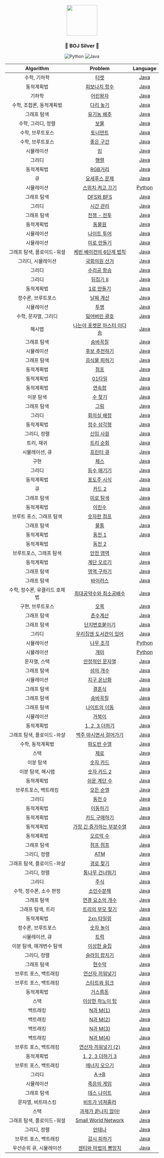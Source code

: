 <div align="center">
<img src="https://blog.kakaocdn.net/dn/DWDqx/btqCF8ao0qJ/T8JiTZF0sHxeCFIcOMGsv1/img.png" height="100">

### <center>🥈 BOJ Silver 🥈</center>

![Python](https://img.shields.io/badge/python-3670A0?style=for-the-badge&logo=python&logoColor=ffdd54)
![Java](https://img.shields.io/badge/java-%23ED8B00.svg?style=for-the-badge&logo=java&logoColor=white)

| Algorithm |  Problem  |  Language  |
|:---------:|:---------:|:----------:|
| 수학, 기하학 | [터렛](https://www.acmicpc.net/problem/1002) | [Java](./src/[BOJ]1002_터렛.java) |
| 동적계획법 | [피보나치 함수](https://www.acmicpc.net/problem/1003) | [Java](./src/[BOJ]1003_피보나치함수.java) |
| 기하학 | [어린왕자](https://www.acmicpc.net/problem/1004) | [Java](./src/[BOJ]1004_어린왕자.java) |
| 수학, 조합론, 동적계획법 | [다리 놓기](https://www.acmicpc.net/problem/1010) | [Java](./src/[BOJ]1010_다리놓기.java) |
| 그래프 탐색 | [유기농 배추](https://www.acmicpc.net/problem/1012) | [Java](./src/[BOJ]1012_유기농배추.java) |
| 수학, 그리디, 정렬 | [보물](https://www.acmicpc.net/problem/1026) | [Java](./src/[BOJ]1026_보물.java) |
| 수학, 브루트포스 | [토너먼트](https://www.acmicpc.net/problem/1057) | [Java](./src/[BOJ]1057_토너먼트.java) |
| 수학, 브루트포스 | [좋은 구간](https://www.acmicpc.net/problem/1059) | [Java](./src/[BOJ]1059_좋은구간.java) |
| 시뮬레이션 | [킹](https://www.acmicpc.net/problem/1063) | [Java](./src/[BOJ]1063_킹.java) |
| 그리디 | [행렬](https://www.acmicpc.net/problem/1080) | [Java](./src/BOJ1080_행렬.md) |
| 동적계획법 | [RGB거리](https://www.acmicpc.net/problem/1149) | [Java](./src/BOJ1149_RGB거리.md) |
| 큐 | [요세푸스 문제](https://www.acmicpc.net/problem/1158) | [Java](./src/[BOJ]1158_요세푸스문제.java) |
| 시뮬레이션 | [스위치 켜고 끄기](https://www.acmicpc.net/problem/1244) | [Python](./src/[BOJ]1244_스위치켜고끄기.py) |
| 그래프 탐색 | [DFS와 BFS](https://www.acmicpc.net/problem/1260) | [Java](./src/BOJ1260_DFS와BFS.md) |
| 그리디 | [시간 관리](https://www.acmicpc.net/problem/1263) | [Java](./src/BOJ1263_시간관리.md) |
| 그래프 탐색 | [전쟁 - 전투](https://www.acmicpc.net/problem/1303) | [Java](./src/BOJ1303_전쟁-전투.md) |
| 동적계획법 | [동물원](https://www.acmicpc.net/problem/1309) | [Java](./src/BOJ1309_동물원.md) |
| 시뮬레이션 | [나이트 투어](https://www.acmicpc.net/problem/1331) | [Java](./src/[BOJ]1331_나이트투어.java) |
| 시뮬레이션 | [미로 만들기](https://www.acmicpc.net/problem/1347) | [Java](./src/[BOJ]1347_미로만들기.java) |
| 그래프 탐색, 플로이드-워셜 | [케빈 베이컨의 6단계 법칙](https://www.acmicpc.net/problem/1389) | [Java](./src/BOJ1389_케빈베이컨의6단계법칙.md) |
| 그리디, 시뮬레이션 | [국회의원 선거](https://www.acmicpc.net/problem/1417) | [Java](./src/[BOJ]1417_국회의원선거.java) |
| 그리디 | [수리공 항승](https://www.acmicpc.net/problem/1449) | [Java](./src/BOJ1449_수리공항승.md) |
| 그리디 | [뒤집기 II](https://www.acmicpc.net/problem/1455) | [Java](./src/[BOJ]1455_뒤집기II.java) | 
| 동적계획법 | [1로 만들기](https://www.acmicpc.net/problem/1463) | [Java](./src/[BOJ]1463_1로만들기.java) |
| 정수론, 브루트포스 | [날짜 계산](https://www.acmicpc.net/problem/1476) | [Java](./src/[BOJ]1476_날짜계산.java) |
| 시뮬레이션 | [투명](https://www.acmicpc.net/problem/1531) | [Java](./src/[BOJ]1531_투명.java) |
| 수학, 문자열, 그리디 | [잃어버린 괄호](https://www.acmicpc.net/problem/1541) | [Java](./src/BOJ1541_잃어버린괄호.md) |
| 해시맵 | [나는야 포켓몬 마스터 이다솜](https://www.acmicpc.net/problem/1620) | [Java](./src/BOJ1620_나는야포켓몬마스터이다솜.md) |
| 그래프 탐색 | [숨바꼭질](https://www.acmicpc.net/problem/1697) | [Java](./src/BOJ1697_숨바꼭질.md) |
| 시뮬레이션 | [후보 추천하기](https://www.acmicpc.net/problem/1713) | [Java](./src/[BOJ]1713_후보추천하기.java) |
| 그래프 탐색 | [음식물 피하기](https://www.acmicpc.net/problem/1743) | [Java](./src/BOJ1743_음식물피하기.md) |
| 동적계획법 | [점프](https://www.acmicpc.net/problem/1890) | [Java](./src/BOJ1890_점프.md) |
| 동적계획법 | [01타일](https://www.acmicpc.net/problem/1904) | [Java](./src/BOJ1904_01타일.md) |
| 동적계획법 | [연속합](https://www.acmicpc.net/problem/1912) | [Java](./src/BOJ1912_연속합.md) |
| 이분 탐색 | [수 찾기](https://www.acmicpc.net/problem/1920) | [Java](./src/BOJ1920_수찾기.md) |
| 그래프 탐색 | [그림](https://www.acmicpc.net/problem/1926) | [Java](./src/BOJ1926_그림.md) |
| 그리디 | [회의실 배정](https://www.acmicpc.net/problem/1931) | [Java](./src/BOJ1931_회의실배정.md) |
| 동적계획법 | [정수 삼각형](https://www.acmicpc.net/problem/1932) | [Java](./src/[BOJ]1932_정수삼각형.java) |
| 그리디, 정렬 | [신입 사원](https://www.acmicpc.net/problem/1946) | [Java](./src/BOJ1946_신입사원.md) |
| 트리, 재귀 | [트리 순회](https://www.acmicpc.net/problem/1991) | [Java](./src/[BOJ]1991_트리순회.java) |
| 시뮬레이션, 큐 | [프린터 큐](https://www.acmicpc.net/problem/1966) | [Java](./src/[BOJ]1966_프린터큐.java) |
| 구현 | [체스](https://www.acmicpc.net/problem/1986) | [Java](./src/BOJ1986_체스.md) |
| 그리디 | [등수 매기기](https://www.acmicpc.net/problem/2012) | [Java](./src/BOJ2012_등수매기기.md) |
| 동적계획법 | [포도주 시식](https://www.acmicpc.net/problem/2156) | [Java](./src/[BOJ]2156_포도주시식.java) |
| 큐 | [카드 2](https://www.acmicpc.net/problem/2164) | [Java](./src/[BOJ]2164_카드2.java) |
| 그래프 탐색 | [미로 탐색](https://www.acmicpc.net/problem/2178) | [Java](./src/[BOJ]2178_미로탐색.java) |
| 동적계획법 | [이친수](https://www.acmicpc.net/problem/2193) | [Java](./src/[BOJ]2193_이친수.java) |
| 브루트 포스, 그래프 탐색 | [숫자판 점프](https://www.acmicpc.net/problem/2210) | [Java](./src/BOJ2210_숫자판점프.md) |
| 그래프 탐색 | [물통](https://www.acmicpc.net/problem/2251) | [Java](./src/[BOJ]2251_물통.java) |
| 동적계획법 | [동전 1](https://www.acmicpc.net/problem/2293) | [Java](./src/[BOJ]2293_동전1.java) |
| 동적계획법 | [동전 2](https://www.acmicpc.net/problem/2294) |  |
| 브루트포스, 그래프 탐색 | [안전 영역](https://www.acmicpc.net/problem/2468) | [Java](./src/BOJ2468_안전영역.md) |
| 동적계획법 | [계단 오르기](https://www.acmicpc.net/problem/2579) | [Java](./src/[BOJ]2579_계단오르기.java) |
| 그래프 탐색 | [영역 구하기](https://www.acmicpc.net/problem/2583) | [Java](./src/[BOJ]2583_영역구하기.java) |
| 그래프 탐색 | [바이러스](https://www.acmicpc.net/problem/2606) | [Java](./src/[BOJ]2606_바이러스.java) |
| 수학, 정수론, 유클리드 호제법 | [최대공약수와 최소공배수](https://www.acmicpc.net/problem/2609) | [Java](./src/[BOJ]2609_최대공약수와최소공배수.java) |
| 구현, 브루트포스 | [오목](https://www.acmicpc.net/problem/2615) | [Java](./src/BOJ2615_오목.md) |
| 그래프 탐색 | [촌수계산](https://www.acmicpc.net/problem/2644) | [Java](./src/BOJ2644_촌수계산.md) |
| 그래프 탐색 | [단지번호붙이기](https://www.acmicpc.net/problem/2667) | [Java](./src/[BOJ]2667_단지번호붙이기.java) |
| 그리디 | [우리집엔 도서관이 있어](https://www.acmicpc.net/problem/2872) | [Java](./src/BOJ2872_우리집엔도서관이있어.md) |
| 시뮬레이션 | [나무 조각](https://www.acmicpc.net/problem/2947) | [Python](./src/[BOJ]2947_나무조각.py) |
| 시뮬레이션 | [개미](https://www.acmicpc.net/problem/3048) | [Python](./src/[BOJ]3048_개미.py) |
| 문자열, 스택 | [안정적인 문자열](https://www.acmicpc.net/problem/4889) | [Java](./src/[BOJ]4889_안정적인문자열.java) |
| 그래프 탐색 | [섬의 개수](https://www.acmicpc.net/problem/4963) | [Java](./src/BOJ4963_섬의개수.md) |
| 시뮬레이션 | [지구 온난화](https://www.acmicpc.net/problem/5212) | [Java](./src/[BOJ]5212_지구온난화.java) |
| 그래프 탐색 | [결혼식](https://www.acmicpc.net/problem/5567) | [Java](./src/[BOJ]5567_결혼식.java) |
| 그래프 탐색 | [숨바꼭질](https://www.acmicpc.net/problem/6118) | [Java](./src/BOJ6118_숨바꼭질.md) |
| 그래프 탐색 | [나이트의 이동](https://www.acmicpc.net/problem/7562) | [Java](./src/[BOJ]7562_나이트의이동.java) |
| 시뮬레이션 | [거북이](https://www.acmicpc.net/problem/8911) | [Java](./src/[BOJ]8911_거북이.java) |
| 동적계획법 | [1, 2, 3 더하기](https://www.acmicpc.net/problem/9095) | [Java](./src/[BOJ]9095_1,2,3더하기.java) |
| 그래프 탐색, 플로이드-와샬 | [맥주 마시면서 걸어가기](https://www.acmicpc.net/problem/9205) | [Java](./src/[BOJ]9205_맥주마시면서걸어가기.java) |
| 수학, 동적계획법 | [파도반 수열](https://www.acmicpc.net/problem/9461) | [Java](./src/BOJ9461_파도반수열.md) |
| 스택 | [제로](https://www.acmicpc.net/problem/10773) | [Java](./src/[BOJ]10773_제로.java) |
| 이분 탐색 | [숫자 카드](https://www.acmicpc.net/problem/10815) | [Java](./src/BOJ10815_숫자카드.md) |
| 이분 탐색, 해시맵 | [숫자 카드 2](https://www.acmicpc.net/problem/10816) | [Java](./src/BOJ10816_숫자카드2.md) |
| 동적계획법 | [쉬운 계단 수](https://www.acmicpc.net/problem/10844) | [Java](./src/[BOJ]10844_쉬운계단수.java) |
| 브루트포스, 백트래킹 | [모든 순열](https://www.acmicpc.net/problem/10974) | [Java](./src/[BOJ]10974_모든순열.java) |
| 그리디 | [동전 0](https://www.acmicpc.net/problem/11047) | [Java](./src/[BOJ]11047_동전0.java) |
| 동적계획법 | [이동하기](https://www.acmicpc.net/problem/11048) | [Java](./src/[BOJ]11048_이동하기.java) |
| 동적계획법 | [카드 구매하기](https://www.acmicpc.net/problem/11052) | [Java](./src/BOJ11052_카드구매하기.md) |
| 동적계획법 | [가장 긴 증가하는 부분수열](https://www.acmicpc.net/problem/11053) | [Java](./src/BOJ11053_가장긴증가하는부분수열.md) |
| 동적계획법 | [오르막 수](https://www.acmicpc.net/problem/11057) | [Java](./src/BOJ11057_오르막수.md) |
| 그래프 탐색 | [점프 점프](https://www.acmicpc.net/problem/11060) | [Java](./src/BOJ11060_점프점프.md) |
| 그리디, 정렬 | [ATM](https://www.acmicpc.net/problem/11399) | [Java](./src/[BOJ]11399_ATM.java) |
| 그래프 탐색, 플로이드-와샬 | [경로 찾기](https://www.acmicpc.net/problem/11403) | [Java](./src/BOJ11403_경로찾기.md) |
| 그리디, 정렬 | [통나무 건너뛰기](https://www.acmicpc.net/problem/11497) | [Java](./src/BOJ11497_통나무건너뛰기.md) |
| 그리디 | [주식](https://www.acmicpc.net/problem/11501) | [Java](./src/BOJ11501_주식.md) |
| 수학, 정수론, 소수 판정 | [소인수분해](https://www.acmicpc.net/problem/11653) | [Java](./src/[BOJ]11653_소인수분해.java) |
| 그래프 탐색 | [연결 요소의 개수](https://www.acmicpc.net/problem/11724) | [Java](./src/[BOJ]11724_연결요소의개수.java) |
| 그래프 탐색, 트리 | [트리의 부모 찾기](https://www.acmicpc.net/problem/11725) | [Java](./src/BOJ11725_트리의부모찾기.md) |
| 동적계획법 | [2xn 타일링](https://www.acmicpc.net/problem/11726) | [Java](./src/[BOJ]11726_2xn타일링.java) |
| 정수론, 브루트포스 | [숫자 놀이](https://www.acmicpc.net/problem/12971) | [Java](./src/[BOJ]12971_숫자놀이.java) |
| 시뮬레이션, 큐 | [트럭](https://www.acmicpc.net/problem/13335) | [Java](./src/[BOJ]13335_트럭.java) |
| 이분 탐색, 매개변수 탐색 | [이상한 술집](https://www.acmicpc.net/problem/13702) | [Java](./src/BOJ13702_이상한술집.md) |
| 그리디, 정렬 | [슬라임 합치기](https://www.acmicpc.net/problem/14241) | [Java](./src/[BOJ]14241_슬라임합치기.java) |
| 그래프 탐색 | [현수막](https://www.acmicpc.net/problem/14716) | [Java](./src/BOJ14716_현수막.md) |
| 브루트 포스, 백트래킹 | [연산자 끼워넣기](https://www.acmicpc.net/problem/14888) | [Java](./src/BOJ14888_연산자끼워넣기.md) |
| 브루트 포스, 백트래킹 | [스타트와 링크](https://www.acmicpc.net/problem/14889) | [Java](./src/BOJ14889_스타트와링크.md) |
| 동적계획법 | [거스름돈](https://www.acmicpc.net/problem/14916) | [Java](./src/[BOJ]14916_거스름돈.java) |
| 스택 | [이상한 하노이 탑](https://www.acmicpc.net/problem/15500) | [Java](./src/[BOJ]15500_이상한하노이탑.java) |
| 백트래킹 | [N과 M(1)](https://www.acmicpc.net/problem/15649) | [Java](./src/BOJ15649_N과M(1).md) |
| 백트래킹 | [N과 M(2)](https://www.acmicpc.net/problem/15650) | [Java](./src/BOJ15650_N과M(2).md) |
| 백트래킹 | [N과 M(3)](https://www.acmicpc.net/problem/15651) | [Java](./src/[BOJ]15651_N과M(3).java) |
| 백트래킹 | [N과 M(4)](https://www.acmicpc.net/problem/15652) | [Java](./src/[BOJ]15652_N과M(4).java) |
| 브루트 포스, 백트래킹 | [연산자 끼워넣기 (2)](https://www.acmicpc.net/problem/15658) | [Java](./src/BOJ15658_연산자끼워넣기(2).md) |
| 동적계획법 | [1, 2, 3 더하기 3](https://www.acmicpc.net/problem/15988) | [Java](./src/[BOJ]15988_1,2,3더하기3.java) |
| 브루트 포스, 백트래킹 | [에너지 모으기](https://www.acmicpc.net/problem/16198) | [Java](./src/BOJ16198_에너지모으기.md) |
| 그리디 | [A→B](https://www.acmicpc.net/problem/16953) | [Java](./src/BOJ16953_A→B.md) |
| 시뮬레이션 | [죽음의 게임](https://www.acmicpc.net/problem/15988) | [Java](./src/[BOJ]17204_죽음의게임.java) |
| 그래프 탐색 | [데스 나이트](https://www.acmicpc.net/problem/16948) | [Java](./src/BOJ16948_데스나이트.md) |
| 문자열, 비트마스킹 | [비트가 넘쳐흘러](https://www.acmicpc.net/problem/17419) | |
| 스택 | [과제가 끝나지 않아!](https://www.acmicpc.net/problem/17952) | [Java](./src/BOJ17952_과제가끝나지않아!.md) |
| 그래프 탐색, 플로이드-워셜 | [Small World Network](https://www.acmicpc.net/problem/18243) | [Java](./src/BOJ18243_SmallWorldNetwork.md) |
| 그리디, 정렬 | [안테나](https://www.acmicpc.net/problem/18310)| [Java](./src/[BOJ]18310_안테나.java) |
| 브루트 포스, 백트래킹 | [감시 피하기](https://www.acmicpc.net/problem/18428) | [Java](./src/BOJ18428_감시피하기.md) |
| 우선순위 큐, 시뮬레이션 | [센티와 마법의 뿅망치](https://www.acmicpc.net/problem/19638) | [Java](./src/BOJ19638_센티와마법의뿅망치.md) |
</div>